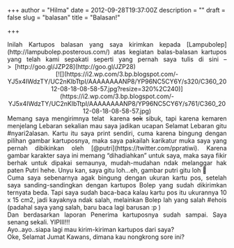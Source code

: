+++
author = "Hilma"
date = 2012-09-28T19:37:00Z
description = ""
draft = false
slug = "balasan"
title = "Balasan!"

+++

<div style="text-align: justify;">Inilah Kartupos balasan yang saya kirimkan kepada [Lampubolep](http://lampubolep.posterous.com/) atas kegiatan balas-balasan kartupos yang telah kami sepakati seperti yang pernah saya tulis di sini –>  [http://goo.gl/JZP28](http://goo.gl/JZP28)</div><div><span class="fullpost"></span><div class="separator" style="clear: both; text-align: center;">[![](https://i2.wp.com/3.bp.blogspot.com/-YJ5x4IWdzTY/UC2nKlbTtpI/AAAAAAAANP8/YP96NC5CY6Y/s320/C360_2012-08-18-08-58-57.jpg?resize=320%2C240)](https://i2.wp.com/3.bp.blogspot.com/-YJ5x4IWdzTY/UC2nKlbTtpI/AAAAAAAANP8/YP96NC5CY6Y/s761/C360_2012-08-18-08-58-57.jpg)</div><div style="text-align: justify;"></div><div style="text-align: justify;">Memang saya mengirimnya telat  karena <strike>sok</strike> sibuk, tapi karena kemaren menjelang Lebaran sekalian mau saya jadikan ucapan Selamat Lebaran gitu #nyari2alasan. Kartu itu saya print sendiri, cuma karena bingung dengan pilihan gambar kartuposnya, maka saya pakailah karikatur muka saya yang pernah dibikinkan oleh [@putri](https://twitter.com/ppratiwi). Karena gambar karakter saya ini memang “dihadiahkan” untuk saya, maka saya fikir berhak untuk dipakai semaunya, mudah-mudahan ndak melanggar hak paten Putri hehe. Unyu kan, saya gitu loh…eh, gambar putri gitu loh 🙂 </div><div style="text-align: justify;">Cuma saya sebenarnya agak bingung dengan ukuran kartu pos, setelah saya sanding-sandingkan dengan kartupos Bolep yang sudah dikirimkan ternyata beda. Tapi saya sudah baca-baca kalau kartu pos itu ukurannya 10 x 15 cm2, jadi kayaknya ndak salah, melainkan Bolep lah yang salah #ehois (padahal saya yang salah, baru baca lagi barusan :p )</div><div style="text-align: justify;">Dan berdasarkan laporan Penerima kartuposnya sudah sampai. Saya senang sekali. YIPIII!!!</div><div style="text-align: justify;">Ayo..ayo..siapa lagi mau kirim-kiriman kartupos dari saya?</div><div style="text-align: justify;"></div><div style="text-align: justify;">Oke, Selamat Jumat Kawans, dimana kau nongkrong sore ini?</div></div>

